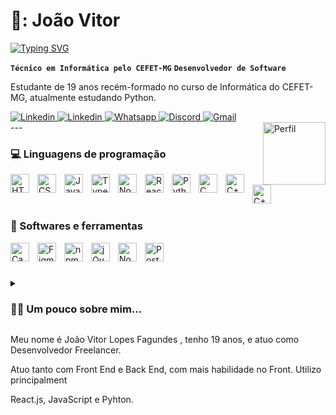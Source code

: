 # 🔱: João Vitor

<a href="https://git.io/typing-svg"><img src="https://readme-typing-svg.demolab.com?font=Tilt+Neon&pause=1000&color=F7F7F7&vCenter=true&width=435&height=25&lines=%C3%80+procura+de+um+est%C3%A1gio..." alt="Typing SVG" /></a>

**`Técnico em Informática pelo CEFET-MG`**
**`Desenvolvedor de Software`**

Estudante de 19 anos recém-formado no curso de Informática do CEFET-MG, atualmente estudando Python.

   <div align="left">
      <a href="https://joaovitorf4.github.io/portfolio/index.html" target="_blank">
         <img alt="Linkedin" title="Meu perfil no Linkedin" src="https://img.shields.io/badge/website-000000?style=for-the-badge&logo=About.me&logoColor=white"/>
      </a>
      <a href="https://www.linkedin.com/in/joão-vitor-lopes-fagundes-2b0171262/" target="_blank">
         <img alt="Linkedin" title="Meu perfil no Linkedin" src="https://img.shields.io/badge/LinkedIn-0077B5?style=for-the-badge&logo=linkedin&logoColor=white"/>
      </a>
      <a href="https://wa.me/553193261024" target="_blank">
            <img alt="Whatsapp" title="Meu Whatsapp" src="https://img.shields.io/badge/WhatsApp-25D366?style=for-the-badge&logo=whatsapp&logoColor=white"/>    
      </a> 
      <a href="#" target="_blank">
            <img alt="Discord" title="joaovitorfod4#8656" src="https://img.shields.io/badge/Discord-7289DA?style=for-the-badge&logo=discord&logoColor=white"/>    
      </a> 
      <a href="mailto:joaovitorfod5@gmail.com" target="_blank">
            <img alt="Gmail" title="joaovitorfod5@gmail.com" src="https://img.shields.io/badge/Gmail-D14836?style=for-the-badge&logo=gmail&logoColor=white"/>    
      </a> 
   </div>
   
   
     
<img align="right" alt="Perfil" width="100px" src="https://avatars.githubusercontent.com/u/70524677?v=4" /> 
---

### :computer: Linguagens de programação

<img align="left" alt="HTML" width="30px" style="padding-right:10px;" src="https://cdn.jsdelivr.net/gh/devicons/devicon/icons/html5/html5-original.svg" />
<img align="left" alt="CSS" width="30px" style="padding-right:10px;" src="https://cdn.jsdelivr.net/gh/devicons/devicon/icons/css3/css3-original.svg" />
<img align="left" alt="JavaScript" width="30px" style="padding-right:10px;" src="https://cdn.jsdelivr.net/gh/devicons/devicon/icons/javascript/javascript-original.svg" />
<img align="left" alt="TypeScript" width="30px" style="padding-right:10px;" src="https://cdn.jsdelivr.net/gh/devicons/devicon/icons/typescript/typescript-original.svg" />
<img align="left" alt="Nodejs" width="30px" style="padding-right:10px;"src="https://cdn.jsdelivr.net/gh/devicons/devicon/icons/nodejs/nodejs-original.svg" />
<img align="left" alt="React" width="30px" style="padding-right:10px;"src="https://cdn.jsdelivr.net/gh/devicons/devicon/icons/react/react-original.svg" />
<img align="left" alt="Python" width="30px" style="padding-right:10px;"src="https://cdn.jsdelivr.net/gh/devicons/devicon/icons/python/python-original.svg" />
<img align="left" alt="C" width="30px" style="padding-right:10px;" src="https://cdn.jsdelivr.net/gh/devicons/devicon/icons/c/c-original.svg" />
<img align="left" alt="C++" width="30px" style="padding-right:10px;" src="https://cdn.jsdelivr.net/gh/devicons/devicon/icons/cplusplus/cplusplus-original.svg" />
<img align="left" alt="C++" width="30px" style="padding-right:10px;" src="https://cdn.jsdelivr.net/gh/devicons/devicon/icons/java/java-original.svg" />

<br />

#

### :mechanical_arm: Softwares e ferramentas

<img align="left" alt="Canva" width="30px" style="padding-right:10px;" src="https://cdn.jsdelivr.net/gh/devicons/devicon/icons/canva/canva-original.svg" />
<img align="left" alt="Figma" width="30px" style="padding-right:10px;" src="https://cdn.jsdelivr.net/gh/devicons/devicon/icons/figma/figma-original.svg" />
<img align="left" alt="npm" width="30px" style="padding-right:10px;" src="https://cdn.jsdelivr.net/gh/devicons/devicon/icons/npm/npm-original-wordmark.svg" />
<img align="left" alt="jQuery" width="30px" style="padding-right:10px;" src="https://cdn.jsdelivr.net/gh/devicons/devicon/icons/jquery/jquery-original.svg" />
<img align="left" alt="Node.js" width="30px" style="padding-right:10px;" src="https://cdn.jsdelivr.net/gh/devicons/devicon/icons/nodejs/nodejs-original.svg" />
<img align="left" alt="PostgreSQL" width="30px" style="padding-right:10px;" src="https://cdn.jsdelivr.net/gh/devicons/devicon/icons/postgresql/postgresql-original.svg" />
 
<br />

#

<details>
 <summary><h3>👨‍💻 Um pouco sobre mim...</h3></summary>

</details>
<p>Meu nome é João Vitor Lopes Fagundes , tenho 19 anos, e atuo como Desenvolvedor Freelancer.</p>
<p>Atuo tanto com Front End e Back End, com mais habilidade no Front. Utilizo principalment</p>
<p>React.js, JavaScript e Pyhton.</p>
<!-- #
   
#### 👾 Streak Stats | Typing SVG Custom | Icon Badges 
>https://demolab.com    -->



<!-- <p align="center">
    <picture>
    <source media="(prefers-color-scheme: midnight-purple)" srcset="https://streak-stats.demolab.com?user=joaovitorf4&theme=midnight-purple&date_format=j%20M%5B%20Y%5D" />
    <img src="https://streak-stats.demolab.com?user=joaovitorf4&theme=midnight-purple&hide_border=false&locale=pt_BR&date_format=n%2Fj%5B%2FY%5D"/>
    </picture>
</p> -->

<!-- ![snake gif](https://github.com/joaovitorf4/joaovitorf4/blob/output/github-contribution-grid-snake.svg) -->
